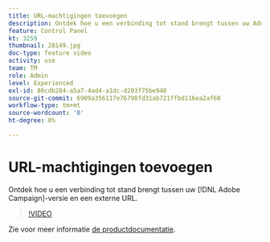 ```yaml
---
title: URL-machtigingen toevoegen
description: Ontdek hoe u een verbinding tot stand brengt tussen uw Adobe Campaign-versie en een externe URL.
feature: Control Panel
kt: 3259
thumbnail: 28149.jpg
doc-type: feature video
activity: use
team: TM
role: Admin
level: Experienced
exl-id: 86cdb284-a5a7-4ad4-a1dc-d203f75be948
source-git-commit: 6909a356117e76798fd31ab721ffbd116ea2af68
workflow-type: tm+mt
source-wordcount: '0'
ht-degree: 0%

---
```


# URL-machtigingen toevoegen

Ontdek hoe u een verbinding tot stand brengt tussen uw [!DNL Adobe Campaign]-versie en een externe URL.

>[!VIDEO](https://video.tv.adobe.com/v/28149?quality=12)

Zie voor meer informatie [de productdocumentatie](https://experienceleague.adobe.com/docs/control-panel/using/performance-monitoring/url-permissions.html).
